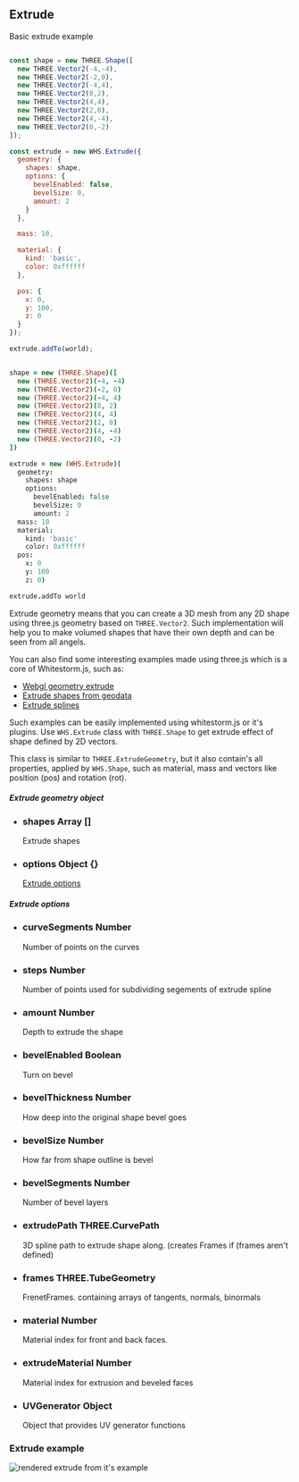 <h2 class="ws" id="extrude">Extrude</h2>

<div class="blockTitle h3">Basic extrude example</div>

```javascript

const shape = new THREE.Shape([
  new THREE.Vector2(-4,-4),
  new THREE.Vector2(-2,0),
  new THREE.Vector2(-4,4),
  new THREE.Vector2(0,2),
  new THREE.Vector2(4,4),
  new THREE.Vector2(2,0),
  new THREE.Vector2(4,-4),
  new THREE.Vector2(0,-2)
]);

const extrude = new WHS.Extrude({
  geometry: {
    shapes: shape,
    options: {
      bevelEnabled: false,
      bevelSize: 0,
      amount: 2
    }
  },

  mass: 10,

  material: {
    kind: 'basic',
    color: 0xffffff
  },

  pos: {
    x: 0,
    y: 100,
    z: 0
  }
});

extrude.addTo(world);

```

```coffeescript

shape = new (THREE.Shape)([
  new (THREE.Vector2)(-4, -4)
  new (THREE.Vector2)(-2, 0)
  new (THREE.Vector2)(-4, 4)
  new (THREE.Vector2)(0, 2)
  new (THREE.Vector2)(4, 4)
  new (THREE.Vector2)(2, 0)
  new (THREE.Vector2)(4, -4)
  new (THREE.Vector2)(0, -2)
])

extrude = new (WHS.Extrude)(
  geometry:
    shapes: shape
    options:
      bevelEnabled: false
      bevelSize: 0
      amount: 2
  mass: 10
  material:
    kind: 'basic'
    color: 0xffffff
  pos:
    x: 0
    y: 100
    z: 0)

extrude.addTo world

```


Extrude geometry means that you can create a 3D mesh from any 2D shape using three.js geometry based on `THREE.Vector2`. Such implementation will help you to make volumed shapes that have their own depth and can be seen from all angels.

You can also find some interesting examples made using three.js which is a core of Whitestorm.js, such as:

 - [Webgl geometry extrude](http://threejs.org/examples/webgl_geometry_extrude_shapes.html)
 - [Extrude shapes from geodata](http://threejs.org/examples/webgl_geometry_extrude_shapes2.html)
 - [Extrude splines](http://threejs.org/examples/webgl_geometry_extrude_splines.html)

Such examples can be easily implemented using whitestorm.js or it's plugins. Use `WHS.Extrude` class with `THREE.Shape` to get extrude effect of shape defined by 2D vectors.

This class is similar to `THREE.ExtrudeGeometry`, but it also contain's all properties, applied by `WHS.Shape`, such as material, mass and vectors like position (pos) and rotation (rot).

<div class="params" id="extrude-geometry">
  <h5>Extrude geometry object <a href="#extrude-geometry" class="anchor"></a></h5>
  <ul>
    <li id="extrude-geometry-shapes">
      <h3><a href="#extrude-geometry-shapes" class="anchor"></a> shapes
        <span class="type">Array</span>
        <span class="default">[]</span>
      </h3>
      <p>Extrude shapes</p>
    </li>
    <li id="extrude-geometry-options">
      <h3><a href="#extrude-geometry-options" class="anchor"></a> options
        <span class="type">Object</span>
        <span class="default">{}</span>
      </h3>
      <p><a href="#extrude-options">Extrude options</a></p>
    </li>
  </ul>
</div>

<div class="params" id="extrude-options">
  <h5>Extrude options <a href="#extrude-options" class="anchor"></a></h5>
  <ul>
    <li id="extrude-options-curveSegments">
      <h3><a href="#extrude-options-curveSegments" class="anchor"></a> curveSegments 
        <span class="type">Number</span>
      </h3>
      <p>Number of points on the curves</p>
    </li>
    <li id="extrude-options-steps">
      <h3><a href="#extrude-options-steps" class="anchor"></a> steps
        <span class="type">Number</span>
      </h3>
      <p>Number of points used for subdividing segements of extrude spline</p>
    </li>
    <li id="extrude-options-amount">
      <h3><a href="#extrude-options-amount" class="anchor"></a> amount
        <span class="type">Number</span>
      </h3>
      <p>Depth to extrude the shape</p>
    </li>
    <li id="extrude-options-bevelEnabled">
      <h3><a href="#extrude-options-bevelEnabled" class="anchor"></a> bevelEnabled
        <span class="type">Boolean</span>
      </h3>
      <p>Turn on bevel</p>
    </li>
    <li id="extrude-options-bevelThickness">
      <h3><a href="#extrude-options-bevelThickness" class="anchor"></a> bevelThickness
        <span class="type">Number</span>
      </h3>
      <p>How deep into the original shape bevel goes</p>
    </li>
    <li id="extrude-options-bevelSize">
      <h3><a href="#extrude-options-bevelSize" class="anchor"></a> bevelSize
        <span class="type">Number</span>
      </h3>
      <p>How far from shape outline is bevel</p>
    </li>
    <li id="extrude-options-bevelSegments">
      <h3><a href="#extrude-options-bevelSegments" class="anchor"></a> bevelSegments
        <span class="type">Number</span>
      </h3>
      <p>Number of bevel layers</p>
    </li>
    <li id="extrude-options-extrudePath">
      <h3><a href="#extrude-options-extrudePath" class="anchor"></a> extrudePath
        <span class="type">THREE.CurvePath</span>
      </h3>
      <p>3D spline path to extrude shape along. (creates Frames if (frames aren't defined)</p>
    </li>
    <li id="extrude-options-frames">
      <h3><a href="#extrude-options-frames" class="anchor"></a> frames
        <span class="type">THREE.TubeGeometry</span>
      </h3>
      <p>FrenetFrames. containing arrays of tangents, normals, binormals</p>
    </li>
    <li id="extrude-options-material">
      <h3><a href="#extrude-options-material" class="anchor"></a> material
        <span class="type">Number</span>
      </h3>
      <p>Material index for front and back faces.</p>
    </li>
    <li id="extrude-options-extrudeMaterial">
      <h3><a href="#extrude-options-extrudeMaterial" class="anchor"></a> extrudeMaterial
        <span class="type">Number</span>
      </h3>
      <p>Material index for extrusion and beveled faces</p>
    </li>
    <li id="extrude-options-UVGenerator">
      <h3><a href="#extrude-options-UVGenerator" class="anchor"></a> UVGenerator
        <span class="type">Object</span>
      </h3>
      <p>Object that provides UV generator functions</p>
    </li>
  </ul>
</div>

### Extrude example
<img src="images/shapes/extrude.png" alt="rendered extrude from it's example">
